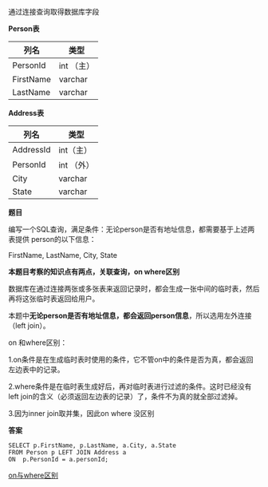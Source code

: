 通过连接查询取得数据库字段<!--more-->

**Person表**

列名  | 类型
---|---
PersonId | int （主）
FirstName | varchar 
LastName | varchar 

**Address表**

列名 | 类型 
---|---
AddressId | int（主） 
PersonId | int （外）
City | varchar 
State | varchar 

**题目**

编写一个SQL查询，满足条件：无论person是否有地址信息，都需要基于上述两表提供
person的以下信息：

FirstName, LastName, City, State

**本题目考察的知识点有两点，关联查询，on where区别**

数据库在通过连接两张或多张表来返回记录时，都会生成一张中间的临时表，然后再将这张临时表返回给用户。

本题中**无论person是否有地址信息，都会返回person信息**，所以选用左外连接（left join）。

on 和where区别：

1.on条件是在生成临时表时使用的条件，它不管on中的条件是否为真，都会返回左边表中的记录。
 
2.where条件是在临时表生成好后，再对临时表进行过滤的条件。这时已经没有left join的含义（必须返回左边表的记录）了，条件不为真的就全部过滤掉。

3.因为inner join取并集，因此on where 没区别


**答案**
```mysql
SELECT p.FirstName, p.LastName, a.City, a.State 
FROM Person p LEFT JOIN Address a 
ON  p.PersonId = a.personId;
```



[on与where区别](https://www.cnblogs.com/toSeeMyDream/p/6843984.html)
